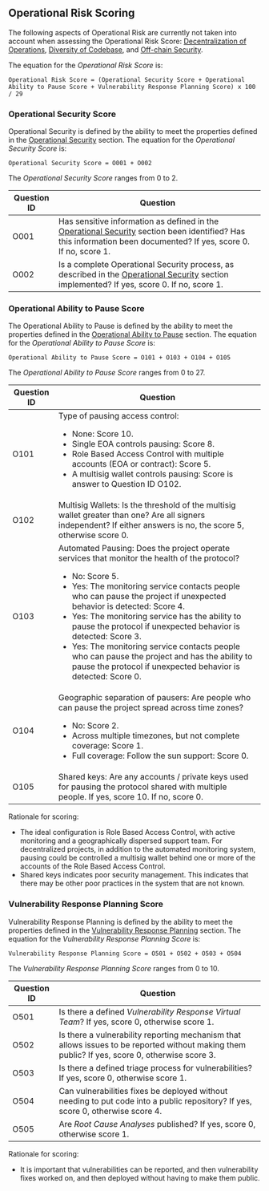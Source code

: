 ## Operational Risk Scoring

The following aspects of Operational Risk are currently not taken into account when assessing the Operational Risk Score: [Decentralization of Operations](../20categories/40operation/decentralization.md#decentralization-of-operations), [Diversity of Codebase](../20categories/40operation/diversity-code.md#codebase-diversity), and [Off-chain Security](../20categories/40operation/offchain-security.md#security-of-off-chain-systems).

The equation for the *Operational Risk Score* is:

```
Operational Risk Score = (Operational Security Score + Operational Ability to Pause Score + Vulnerability Response Planning Score) x 100 / 29 
```

### Operational Security Score
Operational Security is defined by the ability to meet the properties defined in the [Operational Security](../20categories/40operation/operational-security.md#operational-security) section. The equation for the *Operational Security Score* is:

```
Operational Security Score = O001 + O002
```

The *Operational Security Score* ranges from 0 to 2.


|Question ID  | Question                     |
|-------------|------------------------------|
| O001        | Has sensitive information as defined in the [Operational Security](../20categories/40operation/operational-security.md#operational-security) section been identified? Has this information been documented? If yes, score 0. If no, score 1. |
| O002        | Is a complete Operational Security process, as described in the [Operational Security](../20categories/40operation/operational-security.md#operational-security) section implemented? If yes, score 0. If no, score 1. |


### Operational Ability to Pause Score
The Operational Ability to Pause is defined by the ability to meet the properties defined in the [Operational Ability to Pause](../20categories/40operation/ability-pause.md#ability-to-pause) section. The equation for the *Operational Ability to Pause Score* is:

```
Operational Ability to Pause Score = O101 + O103 + O104 + O105
```

The *Operational Ability to Pause Score* ranges from 0 to 27.

|Question ID  | Question                     |
|-------------|------------------------------|
| O101        | Type of pausing access control: <ul><li>None: Score 10.</li><li>Single EOA controls pausing: Score 8.</li><li>Role Based Access Control with multiple accounts (EOA or contract): Score 5.</li><li>A multisig wallet controls pausing: Score is answer to Question ID O102.</li></ul> |
| O102        | Multisig Wallets: Is the threshold of the multisig wallet greater than one? Are all signers independent? If either answers is no, the score 5, otherwise score 0. |
| O103        | Automated Pausing: Does the project operate services that monitor the health of the protocol? <ul><li>No: Score 5.</li><li>Yes: The monitoring service contacts people who can pause the project if unexpected behavior is detected: Score 4.</li><li>Yes: The monitoring service has the ability to pause the protocol if unexpected behavior is detected: Score 3.</li><li>Yes: The monitoring service contacts people who can pause the project and has the ability to pause the protocol if unexpected behavior is detected: Score 0.</li></ul> |
| O104        | Geographic separation of pausers: Are people who can pause the project spread across time zones? <ul><li>No: Score 2.</li><li>Across multiple timezones, but not complete coverage: Score 1.</li><li>Full coverage: Follow the sun support: Score 0.</li></ul> |
| O105        | Shared keys: Are any accounts / private keys used for pausing the protocol shared with multiple people. If yes, score 10. If no, score 0. | 

Rationale for scoring:

* The ideal configuration is Role Based Access Control, with active monitoring and a geographically dispersed support team. For decentralized projects, in addition to the automated monitoring system, pausing could be controlled a multisig wallet behind one or more of the accounts of the Role Based Access Control.
* Shared keys indicates poor security management. This indicates that there may be other poor practices in the system that are not known.




### Vulnerability Response Planning Score
Vulnerability Response Planning is defined by the ability to meet the properties defined in the 
[Vulnerability Response Planning](../20categories/40operation/vulnerability.md#vulnerability-response-plan) section. The equation for the *Vulnerability Response Planning Score* is:

```
Vulnerability Response Planning Score = O501 + O502 + O503 + O504
```

The *Vulnerability Response Planning Score* ranges from 0 to 10.


|Question ID  | Question                     |
|-------------|------------------------------|
| O501        | Is there a defined *Vulnerability Response Virtual Team*? If yes, score 0, otherwise score 1. |
| O502        | Is there a vulnerability reporting mechanism that allows issues to be reported without making them public? If yes, score 0, otherwise score 3. |
| O503        | Is there a defined triage process for vulnerabilities?  If yes, score 0, otherwise score 1. |
| O504        | Can vulnerabilities fixes be deployed without needing to put code into a public repository? If yes, score 0, otherwise score 4. |
| O505        | Are *Root Cause Analyses* published? If yes, score 0, otherwise score 1. |


Rationale for scoring:

* It is important that vulnerabilities can be reported, and then vulnerability fixes worked on, and then deployed without having to make them public. 


